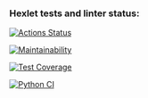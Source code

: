 ### Hexlet tests and linter status:
[![Actions Status](https://github.com/Roodmann/python-project-50/workflows/hexlet-check/badge.svg)](https://github.com/Roodmann/python-project-50/actions)

[![Maintainability](https://api.codeclimate.com/v1/badges/7c2b7f09d4466ca6434b/maintainability)](https://codeclimate.com/github/Roodmann/python-project-50/maintainability)

[![Test Coverage](https://api.codeclimate.com/v1/badges/7c2b7f09d4466ca6434b/test_coverage)](https://codeclimate.com/github/Roodmann/python-project-50/test_coverage)

[![Python CI](https://github.com/Roodmann/python-project-50/actions/workflows/pyci.yml/badge.svg)](https://github.com/Roodmann/python-project-50/actions/workflows/pyci.yml)
